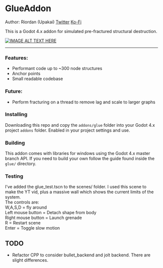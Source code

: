 # GlueAddon
Author: Riordan (Upakai)
[Twitter](https://twitter.com/RiordanCallil)
[Ko-Fi](https://ko-fi.com/upakai)

This is a Godot 4.x addon for simulated pre-fractured structural destruction.

[![IMAGE ALT TEXT HERE](https://img.youtube.com/vi/mpDvrJ0uqWQ/0.jpg)](https://youtu.be/mpDvrJ0uqWQ)



-------

### Features:
* Performant code up to ~300 node structures
* Anchor points
* Small readable codebase

### Future:
* Perform fracturing on a thread to remove lag and scale to larger graphs

### Installing
Downloading this repo and copy the ```addons/glue``` folder into your Godot 4.x project ```addons``` folder. Enabled in your project settings and use.

### Building
This addon comes with libraries for windows using the Godot 4.x master branch API. If you need to build your own follow the guide found inside the ```glue/``` directory.

### Testing
I've added the glue_test.tscn to the scenes/ folder. I used this scene to make the YT vid, plus a massive wall which shows the current limits of the system.
<br>The controls are:
<br>W,A,S,D = fly around
<br>Left mouse button = Detach shape from body
<br>Right mouse button = Launch grenade
<br>R = Restart scene
<br>Enter = Toggle slow motion

## TODO
- Refactor CPP to consider bullet_backend and jolt backend. There are slight differences. 